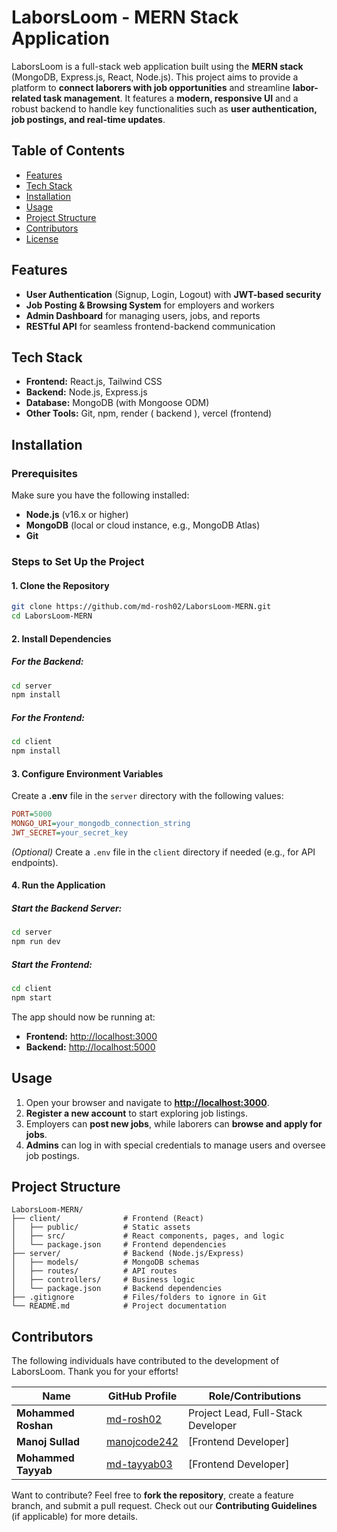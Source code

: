 # LaborsLoom - MERN Stack Application

LaborsLoom is a full-stack web application built using the **MERN stack** (MongoDB, Express.js, React, Node.js). This project aims to provide a platform to **connect laborers with job opportunities** and streamline **labor-related task management**. It features a **modern, responsive UI** and a robust backend to handle key functionalities such as **user authentication, job postings, and real-time updates**.

## Table of Contents
- [Features](#features)
- [Tech Stack](#tech-stack)
- [Installation](#installation)
- [Usage](#usage)
- [Project Structure](#project-structure)
- [Contributors](#contributors)
- [License](#license)

## Features
- **User Authentication** (Signup, Login, Logout) with **JWT-based security**
- **Job Posting & Browsing System** for employers and workers
- **Admin Dashboard** for managing users, jobs, and reports
- **RESTful API** for seamless frontend-backend communication

## Tech Stack
- **Frontend:** React.js, Tailwind CSS
- **Backend:** Node.js, Express.js
- **Database:** MongoDB (with Mongoose ODM)
- **Other Tools:** Git, npm, render ( backend ), vercel (frontend)

## Installation

### Prerequisites
Make sure you have the following installed:
- **Node.js** (v16.x or higher)
- **MongoDB** (local or cloud instance, e.g., MongoDB Atlas)
- **Git**

### Steps to Set Up the Project
#### 1. Clone the Repository
```bash
git clone https://github.com/md-rosh02/LaborsLoom-MERN.git
cd LaborsLoom-MERN
```
#### 2. Install Dependencies
##### For the Backend:
```bash
cd server
npm install
```
##### For the Frontend:
```bash
cd client
npm install
```
#### 3. Configure Environment Variables
Create a **.env** file in the `server` directory with the following values:
```ini
PORT=5000
MONGO_URI=your_mongodb_connection_string
JWT_SECRET=your_secret_key
```
*(Optional)* Create a `.env` file in the `client` directory if needed (e.g., for API endpoints).

#### 4. Run the Application
##### Start the Backend Server:
```bash
cd server
npm run dev
```
##### Start the Frontend:
```bash
cd client
npm start
```
The app should now be running at:
- **Frontend:** [http://localhost:3000](http://localhost:3000)
- **Backend:** [http://localhost:5000](http://localhost:5000)

## Usage
1. Open your browser and navigate to **[http://localhost:3000](http://localhost:3000)**.
2. **Register a new account** to start exploring job listings.
3. Employers can **post new jobs**, while laborers can **browse and apply for jobs**.
4. **Admins** can log in with special credentials to manage users and oversee job postings.

## Project Structure
```
LaborsLoom-MERN/
├── client/              # Frontend (React)
│   ├── public/          # Static assets
│   ├── src/             # React components, pages, and logic
│   └── package.json     # Frontend dependencies
├── server/              # Backend (Node.js/Express)
│   ├── models/          # MongoDB schemas
│   ├── routes/          # API routes
│   ├── controllers/     # Business logic
│   └── package.json     # Backend dependencies
├── .gitignore           # Files/folders to ignore in Git
└── README.md            # Project documentation
```

## Contributors
The following individuals have contributed to the development of LaborsLoom. Thank you for your efforts!

| Name | GitHub Profile | Role/Contributions |
|------|--------------|-------------------|
| **Mohammed Roshan** | [md-rosh02](https://github.com/md-rosh02) | Project Lead, Full-Stack Developer |
| **Manoj Sullad** | [manojcode242](https://github.com/manojcode242) | [Frontend Developer] |
| **Mohammed Tayyab** | [md-tayyab03](https://github.com/md-tayyab03) | [Frontend Developer] |

Want to contribute? Feel free to **fork the repository**, create a feature branch, and submit a pull request. Check out our **Contributing Guidelines** (if applicable) for more details.



